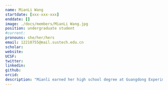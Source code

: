 ```yaml
---
name: MianLi Wang
startdate: [xxx-xxx-xxx]
enddate: []
image: ./docs/members/MianLi Wang.jpg
position: undergraduate student 
#current:
pronouns: she/her/hers
email: 12210755@mail.sustech.edu.cn
scholar: 
website:
UCSF:
twitter: 
linkedin:
github:
orcid: 
description: "Mianli earned her high school degree at Guangdong Experimental High School in 2022. She joined Wang Lab as an undergraduate student in November 2022. Now, her work focuses on cardiac physiology and pathology."
---
```

